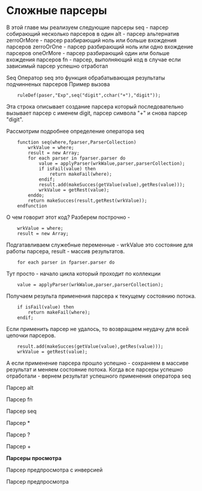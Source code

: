 # Сложные парсеры
В этой главе мы реализуем следующие парсеры 
    seq - парсер собирающий несколько парсеров в один
    alt - парсер альтернатив
    zerroOrMore - парсер разбирающий ноль или больше вхождения парсеров
    zerroOrOne - парсер разбирающий ноль или одно вхождение парсеров
    oneOrMore - парсер разбирающий один или больше вхождения парсеров
    fn - парсер, выполняющий код в случае если зависимый парсер успешно отработал


Seq
Оператор seq это функция обрабатывающая результаты подчинненых парсеров
Пример вызова 
```
	ruleDef(paser,"Exp",seq("digit",cchar("+"),"digit"));
```

Эта строка описывает создание парсера который последовательно вызывает парсер с именем digit, парсер символа "+" и снова парсер "digit".

Рассмотрим подробнее определение оператора seq
```
	function seq(where,fparser,ParserCollection)
		wrkValue = where;
		result = new Array;
		for each parser in fparser.parser do
			value = applyParser(wrkWalue,parser,parserCollection);
			if isFail(value) then
				return makeFail(where);
			endif;
			result.add(makeSucces(getValue(value),getRes(value)));
			wrkValue = getRest(value);
		enddo;
		return makeSucces(result,getRest(wrkValue));
	endfunction
```

О чем говорит этот код? Разберем построчно - 

```
	wrkValue = where;
	result = new Array;
```
Подгатавливаем служебные переменные - wrkValue это состояние для работы парсера, result - массив результатов. 

```
	for each parser in fparser.parser do	
```
Тут просто - начало цикла который проходит по коллекции 

```
	value = applyParser(wrkWalue,parser,parserCollection);
```
Получаем результа применения парсера к текущему состоянию потока. 
```
	if isFail(value) then
		return makeFail(where);
	endif;
```
Если применить парсер не удалось, то возвращаем неудачу для всей цепочки парсеров. 
```
	result.add(makeSucces(getValue(value),getRes(value)));
	wrkValue = getRest(value);
```
А если применение парсера прошло успешно - сохраняем в массиве результат и меняем состояние потока.
Когда все парсеры успешно отработали - вернем результат успешного применения оператора seq



Парсер alt

Парсер fn

Парсер seq

Парсер *

Парсер ?

Парсер +

**Парсеры просмотра**

Парсер предпросмотра с инверсией

Парсер предпросмотра
